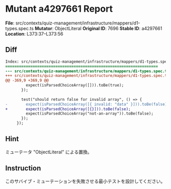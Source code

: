 # Mutant a4297661 Report

**File**: src/contexts/quiz-management/infrastructure/mappers/d1-types.spec.ts
**Mutator**: ObjectLiteral
**Original ID**: 7696
**Stable ID**: a4297661
**Location**: L373:37–L373:56

## Diff

```diff
Index: src/contexts/quiz-management/infrastructure/mappers/d1-types.spec.ts
===================================================================
--- src/contexts/quiz-management/infrastructure/mappers/d1-types.spec.ts	original
+++ src/contexts/quiz-management/infrastructure/mappers/d1-types.spec.ts	mutated #7696
@@ -369,9 +369,9 @@
         expect(isParsedChoiceArray([])).toBe(true);
       });
 
       test("should return false for invalid array", () => {
-        expect(isParsedChoiceArray([{ invalid: "data" }])).toBe(false);
+        expect(isParsedChoiceArray([{}])).toBe(false);
         expect(isParsedChoiceArray("not-an-array")).toBe(false);
       });
     });
```

## Hint

ミューテータ "ObjectLiteral" による置換。

## Instruction

このサバイブ・ミューテーションを失敗させる最小テストを設計してください。
